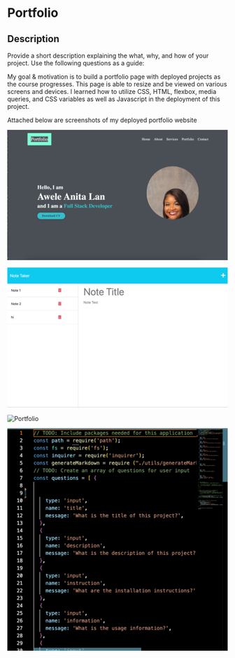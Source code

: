 # Portfolio

## Description

Provide a short description explaining the what, why, and how of your project. Use the following questions as a guide:


My goal & motivation is to build a portfolio page with deployed projects as the course progresses. This page is able to resize  and be viewed on various screens and devices. I learned how to utilize CSS, HTML, flexbox, media queries, and CSS variables as well as Javascript in the deployment of this project.

Attached below are screenshots of my deployed portfolio website

![Portfolio](images/Portfolio6.png)

![Portfolio](images/Portfolio2.png)

![Portfolio](images/Portfolio4.png)

![Portfolio](images/Portfolio5.png)
